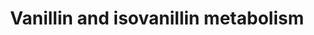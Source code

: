 ---
annotations:
- id: PW:0000496
  parent: classic metabolic pathway
  type: Pathway Ontology
  value: exogenous pathway
- id: PW:0000282
  parent: classic metabolic pathway
  type: Pathway Ontology
  value: benzoate degradation pathway
authors:
- Andra
- Egonw
- MaintBot
- DeSl
description: Proposed metabolic pathways of vanillin and isovanillin in rat.
last-edited: 2019-10-31
organisms:
- Rattus norvegicus
redirect_from:
- /index.php/Pathway:WP4501
- /instance/WP4501
revision: null
schema-jsonld:
- '@context': https://schema.org/
  '@id': https://wikipathways.github.io/pathways/WP4501.html
  '@type': Dataset
  creator:
    '@type': Organization
    name: WikiPathways
  description: Proposed metabolic pathways of vanillin and isovanillin in rat.
  keywords:
  - ' isovanillyl alcohol'
  - 4-methylcatechol
  - 4-methylguaiacol
  - AO
  - 'Aldehyde '
  - Catechol
  - Guaiacol
  - Isovanillic acid
  - Protocatechuic acid
  - Vanilloylglycine
  - dehydrogenases
  - isovanillin
  - isovanilloylglycine
  - vanillic acid
  - vanillin
  - vanillyl alcohol
  license: CC0
  name: Vanillin and isovanillin metabolism
seo: CreativeWork
title: Vanillin and isovanillin metabolism
wpid: WP4501
---